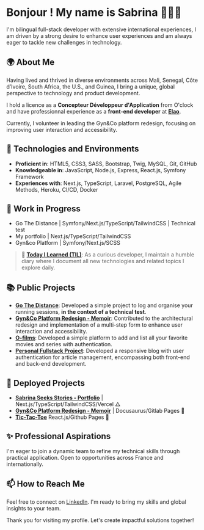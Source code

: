 # Bonjour ! My name is Sabrina 🧝🏽‍♀️

I'm bilingual full-stack developer with extensive international experiences, I am driven by a strong desire to enhance user experiences and am always eager to tackle new challenges in technology.

## 🌍 About Me
Having lived and thrived in diverse environments across Mali, Senegal, Côte d’Ivoire, South Africa, the U.S., and Guinea, I bring a unique, global perspective to technology and product development.

I hold a licence as a **Concepteur Développeur d'Application** from O'clock and have professionnal experience as a **front-end developer** at **[Elao](https://www.elao.com/)**. 

Currently, I volunteer in leading the Gyn&Co platform redesign, focusing on improving user interaction and accessibility. 

## 🧰 Technologies and Environments

- **Proficient in**: HTML5, CSS3, SASS, Bootstrap, Twig, MySQL, Git, GitHub
- **Knowledgeable in**: JavaScript, Node.js, Express, React.js, Symfony Framework
- **Experiences with**: Next.js, TypeScript, Laravel, PostgreSQL, Agile Methods, Heroku, CI/CD, Docker

## 🔨 Work in Progress
- Go The Distance | Symfony/Next.js/TypeScript/TailwindCSS | Technical test
- My portfolio | Next.js/TypeScript/TailwindCSS
- Gyn&co Platform | Symfony/Next.js/SCSS

> 🌱 [**Today I Learned (TIL)**](https://github.com/sludovicdelys/TIL): As a curious developer, I maintain a humble diary where I document all new technologies and related topics I explore daily.

## 📚 Public Projects
- [**Go The Distance**](https://github.com/sludovicdelys/go_the_distance): Developed a simple project to log and organise your running sessions, **in the context of a technical test**. 
- [**Gyn&Co Platform Redesign - Memoir**](https://github.com/sludovicdelys/gyn-co-memoir): Contributed to the architectural redesign and implementation of a multi-step form to enhance user interaction and accessibility.
- [**O-films**](https://github.com/sludovicdelys/o-films): Developed a simple platform to add and list all your favorite movies and series with authentication.
- [**Personal Fullstack Project**](https://github.com/sludovicdelys/theafricanbard.com): Developed a responsive blog with user authentication for article management, encompassing both front-end and back-end development.

## 🚀 Deployed Projects
- [**Sabrina Seeks Stories - Portfolio**](https://my-portfolio-omega-mauve.vercel.app/) | Next.js/TypeScript/TailwindCSS/Vercel △
- [**Gyn&Co Platform Redesign - Memoir**](https://gyn-co-memoir.gitlab.io/gyn-co-memoir/) | Docusaurus/Gitlab Pages 🦊
- [**Tic-Tac-Toe**](https://sludovicdelys.github.io/tic-tac-toe/) React.js/Github Pages 🐙

## ✨ Professional Aspirations

I'm eager to join a dynamic team to refine my technical skills through practical application. Open to opportunities across France and internationally.

## 📫 How to Reach Me

Feel free to connect on [LinkedIn](https://www.linkedin.com/in/sabrinaludovicdelys/). I'm ready to bring my skills and global insights to your team.

Thank you for visiting my profile. Let's create impactful solutions together!
